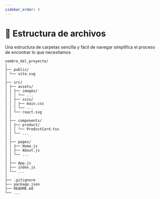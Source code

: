 ```yaml
---
sidebar_order: 4
---
```


# 📁 Estructura de archivos

Una estructura de carpetas sencilla y fácil de navegar simplifica el proceso de encontrar lo que necesitamos

```
nombre_del_proyecto/
│
├── public/
│ └── vite.svg
│
├── src/
│ ├── assets/
│ │ ├── images/
│ │ │ └── ...
│ │ ├── scss/
│ │ │ ├── main.css
│ │ │ └── ...
│ │ └── react.svg
│ │
│ ├── components/
│ │ ├── product/
│ │ │ └── ProductCard.tsx
│ │ └── ...
│ │
│ ├── pages/
│ │ ├── Home.js
│ │ ├── About.js
│ │ └── ...
│ │
│ ├── App.js
│ ├── index.js
│ └── ...
│
├── .gitignore
├── package.json
├── README.md
└── ...
```
